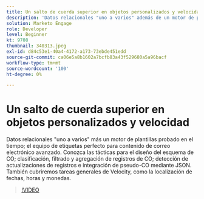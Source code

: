 ```yaml
---
title: Un salto de cuerda superior en objetos personalizados y velocidad
description: 'Datos relacionales "uno a varios" además de un motor de plantillas probado en el tiempo: el equipo de etiquetas perfecto para contenido de correo electrónico avanzado. Conozca las tácticas para el diseño del esquema CO: ordenación, filtrado y agregación de registros CO, detección de actualizaciones de registros e integración de pseudo-CO mediante JSON.'
solution: Marketo Engage
role: Developer
level: Beginner
kt: 9708
thumbnail: 340313.jpeg
exl-id: d84c53e1-40a4-4172-a173-73ebde451edd
source-git-commit: ca06e5a8b1602a7bcfb83a43f529680a5a96bacf
workflow-type: tm+mt
source-wordcount: '100'
ht-degree: 0%

---
```


# Un salto de cuerda superior en objetos personalizados y velocidad

Datos relacionales &quot;uno a varios&quot; más un motor de plantillas probado en el tiempo; el equipo de etiquetas perfecto para contenido de correo electrónico avanzado. Conozca las tácticas para el diseño del esquema de CO; clasificación, filtrado y agregación de registros de CO; detección de actualizaciones de registros e integración de pseudo-CO mediante JSON. También cubriremos tareas generales de Velocity, como la localización de fechas, horas y monedas.

>[!VIDEO](https://video.tv.adobe.com/v/340313/?quality=12&learn=on)
